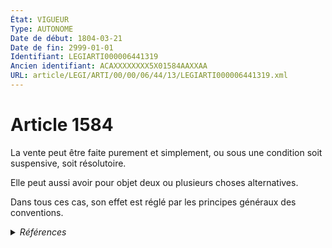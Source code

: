 ```yaml
---
État: VIGUEUR
Type: AUTONOME
Date de début: 1804-03-21
Date de fin: 2999-01-01
Identifiant: LEGIARTI000006441319
Ancien identifiant: ACAXXXXXXXX5X01584AAXXAA
URL: article/LEGI/ARTI/00/00/06/44/13/LEGIARTI000006441319.xml
---
```


<h1>Article 1584</h1>

La vente peut être faite purement et simplement, ou sous une condition soit
suspensive, soit résolutoire.<br />

Elle peut aussi avoir pour objet deux ou plusieurs choses alternatives.<br />

Dans tous ces cas, son effet est réglé par les principes généraux des
conventions.


<details>
  <summary><em>Références</em></summary>

  <h2>Références faites par l'article</h2>
  
  <ul>
    <li>
      CODIFICATION source Loi 1804-03-06
    </li>
    <li>
      CREATION source Loi 1804-03-06 promulguée le 16 mars 1804
    </li>
  </ul>
</details>
